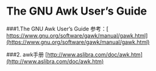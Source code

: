 # The GNU Awk User’s Guide


###1.The GNU Awk User’s Guide
参考：[ https://www.gnu.org/software/gawk/manual/gawk.html](https://www.gnu.org/software/gawk/manual/gawk.html)

###2. awk手册
[http://www.aslibra.com/doc/awk.htm](http://www.aslibra.com/doc/awk.htm)


